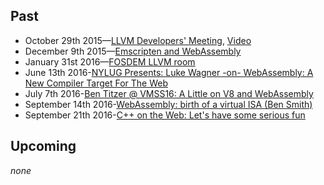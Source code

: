 ## Past

- October   29th 2015—[LLVM Developers' Meeting](http://llvm.org/devmtg/2015-10/slides/BastienGohman-WebAssembly-HereBeDragons.pdf), [Video](https://www.youtube.com/watch?v=5W7NkofUtAw)
- December   9th 2015—[Emscripten and WebAssembly](https://kripken.github.io/talks/wasm.html)
- January   31st 2016—[FOSDEM LLVM room](https://fosdem.org/2016/schedule/event/llvm_webassembly)
- June      13th 2016-[NYLUG Presents: Luke Wagner -on- WebAssembly: A New Compiler Target For The Web](https://www.youtube.com/watch?v=RByPdCN1RQ4)
- July       7th 2016-[Ben Titzer @ VMSS16: A Little on V8 and WebAssembly](https://www.youtube.com/watch?v=BRNxM8szTPA)
- September 14th 2016-[WebAssembly: birth of a virtual ISA (Ben Smith)](https://www.youtube.com/watch?v=vmzz17JGPHI)
- September 21th 2016-[C++ on the Web: Let's have some serious fun](https://cppcon2016.sched.org/event/7nL0/c-on-the-web-lets-have-some-serious-fun)

## Upcoming

*none*

